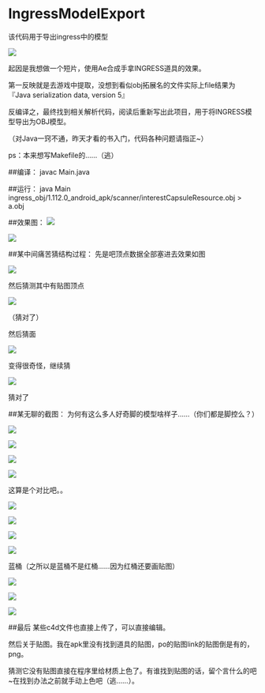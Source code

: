 # IngressModelExport
该代码用于导出ingress中的模型

![](https://github.com/YJBeetle/IngressModelExport/raw/master/demo/img/xmp.png)

起因是我想做一个短片，使用Ae合成手拿INGRESS道具的效果。

第一反映就是去游戏中提取，没想到看似obj拓展名的文件实际上file结果为『Java serialization data, version 5』

反编译之，最终找到相关解析代码，阅读后重新写出此项目，用于将INGRESS模型导出为OBJ模型。

（对Java一窍不通，昨天才看的书入门，代码各种问题请指正~）

ps：本来想写Makefile的……（逃）

##编译：
javac Main.java

##运行：
java Main ingress_obj/1.112.0_android_apk/scanner/interestCapsuleResource.obj > a.obj

##效果图：
![](https://github.com/YJBeetle/ingress_obj_reader/raw/master/demo/img/E948CD1C-4024-4F32-AB03-137156229EB5.png)

![](https://github.com/YJBeetle/ingress_obj_reader/raw/master/demo/img/F1DA3AB1-2EEB-420C-BAFB-03A8A5EF653C.png)

##某中间痛苦猜结构过程：
先是吧顶点数据全部塞进去效果如图

![](https://github.com/YJBeetle/IngressModelExport/raw/master/demo/img/CA8E10EC-0DAB-4998-9500-33DFB3AF13E6.png)

然后猜测其中有贴图顶点

![](https://github.com/YJBeetle/IngressModelExport/raw/master/demo/img/3CDCFE93-D327-4923-BD1C-F9B67A1B4E50.png)

（猜对了）

然后猜面

![](https://github.com/YJBeetle/IngressModelExport/raw/master/demo/img/7A1718A1-53CF-4DE4-BE73-BCAA2025150B.png)

变得很奇怪，继续猜

![](https://github.com/YJBeetle/IngressModelExport/raw/master/demo/img/F1DA3AB1-2EEB-420C-BAFB-03A8A5EF653C.png)

猜对了

##某无聊的截图：
为何有这么多人好奇脚的模型啥样子……（你们都是脚控么？）

![](https://github.com/YJBeetle/IngressModelExport/raw/master/demo/img/5C207686-18BA-4011-8255-BB5143467696.png)

![](https://github.com/YJBeetle/IngressModelExport/raw/master/demo/img/ECE710E6-AFFA-470F-883A-193FDA0F51F5.png)

![](https://github.com/YJBeetle/IngressModelExport/raw/master/demo/img/2CBD1D88-D207-495D-8B1C-19955D870FEE.png)

![](https://github.com/YJBeetle/IngressModelExport/raw/master/demo/img/358A3E7E-8491-4A47-88F0-CF6679B034B3.png)

这算是个对比吧。。

![](https://github.com/YJBeetle/IngressModelExport/raw/master/demo/img/58DFF6CF-2716-449E-B0EA-B4D57E583380.png)

![](https://github.com/YJBeetle/IngressModelExport/raw/master/demo/img/794563DE17C3C8E8961BDB2D91DA3F00.jpg)

![](https://github.com/YJBeetle/IngressModelExport/raw/master/demo/img/3CA56725-4AEF-48F5-B823-3766D5BB9556.png)

![](https://github.com/YJBeetle/IngressModelExport/raw/master/demo/img/D4C4829B6796C5E601B470D9CC66BA5F.jpg)

蓝桶（之所以是蓝桶不是红桶……因为红桶还要画贴图）

![](https://github.com/YJBeetle/IngressModelExport/raw/master/demo/img/25CF7876-8CE1-48DE-B6BE-F6B8C30D27D5.png)

![](https://github.com/YJBeetle/IngressModelExport/raw/master/demo/img/932ADE11-BD38-44A1-9D3E-3A8AFB6B0BF0.png)

![](https://github.com/YJBeetle/IngressModelExport/raw/master/demo/img/CEE64625-A5B0-4734-99C1-D5C601B288A5.png)

##最后
某些c4d文件也直接上传了，可以直接编辑。

然后关于贴图。我在apk里没有找到道具的贴图，po的贴图link的贴图倒是有的，png。

猜测它没有贴图直接在程序里给材质上色了。有谁找到贴图的话，留个言什么的吧~在找到办法之前就手动上色吧（逃……）。
